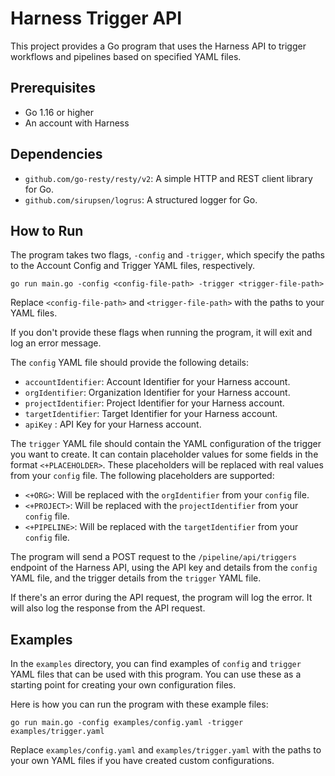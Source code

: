 # Harness Trigger API 

This project provides a Go program that uses the Harness API to trigger workflows and pipelines based on specified YAML files.

## Prerequisites 

- Go 1.16 or higher
- An account with Harness

## Dependencies

- `github.com/go-resty/resty/v2`: A simple HTTP and REST client library for Go.
- `github.com/sirupsen/logrus`: A structured logger for Go.

## How to Run

The program takes two flags, `-config` and `-trigger`, which specify the paths to the Account Config and Trigger YAML files, respectively.

```
go run main.go -config <config-file-path> -trigger <trigger-file-path>
```

Replace `<config-file-path>` and `<trigger-file-path>` with the paths to your YAML files.

If you don't provide these flags when running the program, it will exit and log an error message.

The `config` YAML file should provide the following details:

- `accountIdentifier`: Account Identifier for your Harness account.
- `orgIdentifier`: Organization Identifier for your Harness account.
- `projectIdentifier`: Project Identifier for your Harness account.
- `targetIdentifier`: Target Identifier for your Harness account.
- `apiKey` : API Key for your Harness account.

The `trigger` YAML file should contain the YAML configuration of the trigger you want to create. It can contain placeholder values for some fields in the format `<+PLACEHOLDER>`. These placeholders will be replaced with real values from your `config` file. The following placeholders are supported:

- `<+ORG>`: Will be replaced with the `orgIdentifier` from your `config` file.
- `<+PROJECT>`: Will be replaced with the `projectIdentifier` from your `config` file.
- `<+PIPELINE>`: Will be replaced with the `targetIdentifier` from your `config` file.

The program will send a POST request to the `/pipeline/api/triggers` endpoint of the Harness API, using the API key and details from the `config` YAML file, and the trigger details from the `trigger` YAML file. 

If there's an error during the API request, the program will log the error. It will also log the response from the API request.

## Examples

In the `examples` directory, you can find examples of `config` and `trigger` YAML files that can be used with this program. You can use these as a starting point for creating your own configuration files.

Here is how you can run the program with these example files:

```
go run main.go -config examples/config.yaml -trigger examples/trigger.yaml
```

Replace `examples/config.yaml` and `examples/trigger.yaml` with the paths to your own YAML files if you have created custom configurations.

